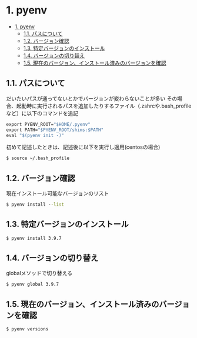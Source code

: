 # 1. pyenv
- [1. pyenv](#1-pyenv)
  - [1.1. パスについて](#11-パスについて)
  - [1.2. バージョン確認](#12-バージョン確認)
  - [1.3. 特定バージョンのインストール](#13-特定バージョンのインストール)
  - [1.4. バージョンの切り替え](#14-バージョンの切り替え)
  - [1.5. 現在のバージョン、インストール済みのバージョンを確認](#15-現在のバージョンインストール済みのバージョンを確認)
## 1.1. パスについて
だいたいパスが通ってないとかでバージョンが変わらないことが多い
その場合、起動時に実行されるパスを追加したりするファイル（.zshrcや.bash_profileなど）に以下のコマンドを追記
```cmd
export PYENV_ROOT="$HOME/.pyenv"
export PATH="$PYENV_ROOT/shims:$PATH"
eval "$(pyenv init -)"
```
初めて記述したときは、記述後に以下を実行し適用(centosの場合)
```cmd
$ source ~/.bash_profile
```
## 1.2. バージョン確認
現在インストール可能なバージョンのリスト
```cmd
$ pyenv install --list
```
## 1.3. 特定バージョンのインストール
```cmd
$ pyenv install 3.9.7
```

## 1.4. バージョンの切り替え
globalメソッドで切り替える
```cmd
$ pyenv global 3.9.7
```

## 1.5. 現在のバージョン、インストール済みのバージョンを確認
```cmd
$ pyenv versions
```

